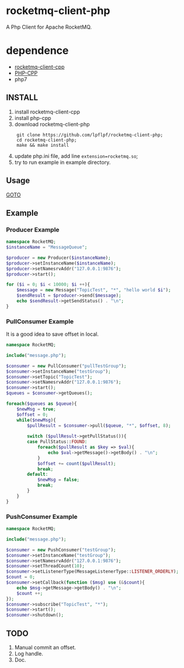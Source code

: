 # rocketmq-client-php

A Php Client for Apache RocketMQ.

# dependence
* [rocketmq-client-cpp](https://github.com/apache/rocketmq-client-cpp)
* [PHP-CPP](https://github.com/CopernicaMarketingSoftware/PHP-CPP)
* php7

## INSTALL
1. install rocketmq-client-cpp
2. install php-cpp
3. download rocketmq-client-php  
```shell
    git clone https://github.com/lpflpf/rocketmq-client-php;
    cd rocketmq-client-php;
    make && make install
```
4. update php.ini file, add line `extension=rocketmq.so`;
5. try to run example in example directory.

## Usage

   [GOTO](https://github.com/lpflpf/rocketmq-client-php/wiki/Usage)

## Example 

### Producer Example

```php
namespace RocketMQ;
$instanceName = "MessageQueue";

$producer = new Producer($instanceName);
$producer->setInstanceName($instanceName);
$producer->setNamesrvAddr("127.0.0.1:9876");
$producer->start();

for ($i = 0; $i < 10000; $i ++){
    $message = new Message("TopicTest", "*", "hello world $i");
    $sendResult = $producer->send($message);
    echo $sendResult->getSendStatus() . "\n";
}
```

### PullConsumer Example

It is a good idea to save offset in local.

```php
namespace RocketMQ;

include("message.php");

$consumer = new PullConsumer("pullTestGroup");
$consumer->setInstanceName("testGroup");
$consumer->setTopic("TopicTest");
$consumer->setNamesrvAddr("127.0.0.1:9876");
$consumer->start();
$queues = $consumer->getQueues();

foreach($queues as $queue){
    $newMsg = true;
    $offset = 0;
    while($newMsg){
        $pullResult = $consumer->pull($queue, "*", $offset, 8);
    
        switch ($pullResult->getPullStatus()){
        case PullStatus::FOUND:
            foreach($pullResult as $key => $val){
                echo $val->getMessage()->getBody() . "\n";
            }
            $offset += count($pullResult);
            break;
        default:
            $newMsg = false;
            break;
        }
    }
}
```

### PushConsumer Example

```php
namespace RocketMQ;

include("message.php");

$consumer = new PushConsumer("testGroup");
$consumer->setInstanceName("testGroup");
$consumer->setNamesrvAddr("127.0.0.1:9876");
$consumer->setThreadCount(10);
$consumer->setListenerType(MessageListenerType::LISTENER_ORDERLY);
$count = 0;
$consumer->setCallback(function ($msg) use (&$count){
    echo $msg->getMessage->getBody() . "\n";
    $count ++;
});
$consumer->subscribe("TopicTest", "*");
$consumer->start();
$consumer->shutdown();

```
## TODO

1. Manual commit an offset.
2. Log handle.
3. Doc.
